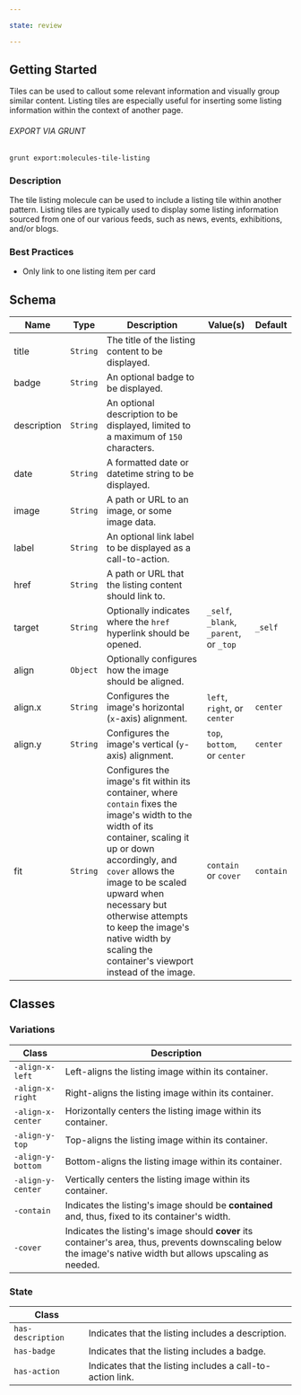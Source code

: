 ```yaml
---

state: review

---
```


## Getting Started

Tiles can be used to callout some relevant information and visually group similar content. Listing tiles are especially useful for inserting some listing information within the context of another page.

###### EXPORT VIA GRUNT

```
grunt export:molecules-tile-listing
```


### Description

The tile listing molecule can be used to include a listing tile within another pattern. Listing tiles are typically used to display some listing information sourced from one of our various feeds, such as news, events, exhibitions, and/or blogs.


### Best Practices

- Only link to one listing item per card


## Schema

| Name            | Type      | Description                                                                       | Value(s)                                | Default   |
|-----------------|-----------|-----------------------------------------------------------------------------------|-----------------------------------------|-----------|
| title           | `String`  | The title of the listing content to be displayed.                                 |                                         |           |
| badge           | `String`  | An optional badge to be displayed.                                                |                                         |           |
| description     | `String`  | An optional description to be displayed, limited to a maximum of `150` characters.|                                         |           |
| date            | `String`  | A formatted date or datetime string to be displayed.                              |                                         |           |
| image           | `String`  | A path or URL to an image, or some image data.                                    |                                         |           |
| label           | `String`  | An optional link label to be displayed as a call-to-action.                       |                                         |           |
| href            | `String`  | A path or URL that the listing content should link to.                            |                                         |           |
| target          | `String`  | Optionally indicates where the `href` hyperlink should be opened.                 | `_self`, `_blank`, `_parent`, or `_top` | `_self`   |
| align           | `Object`  | Optionally configures how the image should be aligned.                            |                                         |           |
| align.x         | `String`  | Configures the image's horizontal (`x`-axis) alignment.                           | `left`, `right`, or `center`            | `center`  |
| align.y         | `String`  | Configures the image's vertical (`y`-axis) alignment.                             | `top`, `bottom`, or `center`            | `center`  |
| fit             | `String`  | Configures the image's fit within its container, where `contain` fixes the image's width to the width of its container, scaling it up or down accordingly, and `cover` allows the image to be scaled upward when necessary but otherwise attempts to keep the image's native width by scaling the container's viewport instead of the image. | `contain` or `cover`            | `contain`  |


## Classes

### Variations

| Class               | Description                                                                                                                                                           |
|---------------------|-----------------------------------------------------------------------------------------------------------------------------------------------------------------------|
| `-align-x-left`     | Left-aligns the listing image within its container.                                                                                                                   |
| `-align-x-right`    | Right-aligns the listing image within its container.                                                                                                                  |
| `-align-x-center`   | Horizontally centers the listing image within its container.                                                                                                          |
| `-align-y-top`      | Top-aligns the listing image within its container.                                                                                                                    |
| `-align-y-bottom`   | Bottom-aligns the listing image within its container.                                                                                                                 |
| `-align-y-center`   | Vertically centers the listing image within its container.                                                                                                            |
| `-contain`          | Indicates the listing's image should be **contained** and, thus, fixed to its container's width.                                                                      |
| `-cover`            | Indicates the listing's image should **cover** its container's area, thus, prevents downscaling below the image's native width but allows upscaling as needed.        |

### State

| Class             |                                                                 |
|-------------------|-----------------------------------------------------------------|
| `has-description` | Indicates that the listing includes a description.              |
| `has-badge`       | Indicates that the listing includes a badge.                    |
| `has-action`      | Indicates that the listing includes a call-to-action link.      |
